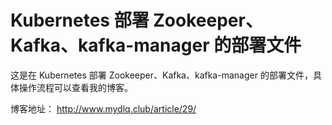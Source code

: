 # Kubernetes 部署 Zookeeper、Kafka、kafka-manager 的部署文件

这是在 Kubernetes 部署 Zookeeper、Kafka、kafka-manager 的部署文件，具体操作流程可以查看我的博客。

博客地址： http://www.mydlq.club/article/29/